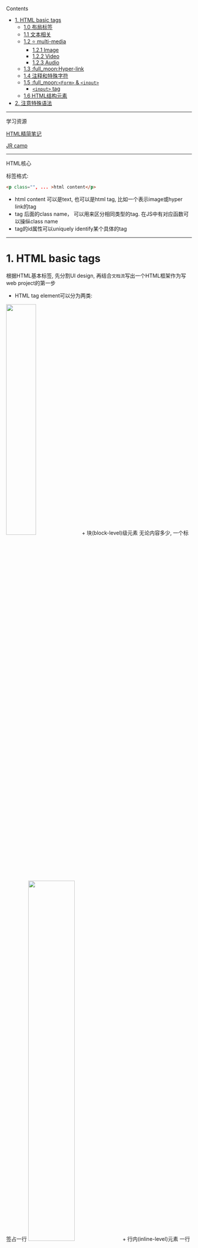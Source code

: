 
Contents

- [1. HTML basic tags](#1-html-basic-tags)
  - [1.0 布局标签](#10-布局标签)
  - [1.1 文本相关](#11-文本相关)
  - [1.2 :star: multi-media](#12-star-multi-media)
    - [1.2.1 Image](#121-image)
    - [1.2.2 Video](#122-video)
    - [1.2.3 Audio](#123-audio)
  - [1.3 :full\_moon:Hyper-link](#13-full_moonhyper-link)
  - [1.4 注释和特殊字符](#14-注释和特殊字符)
  - [1.5 :full\_moon:`<Form>` \&  `<input>`](#15-full_moonform---input)
    - [`<input>` tag](#input-tag)
  - [1.6 HTML结构元素](#16-html结构元素)
- [2. 注意特殊语法](#2-注意特殊语法)

---
学习资源

[HTML精简笔记](https://www.wolai.com/topcoderdoc/qxVBEVDrfSzif4djdw4hGm)

[JR camp](https://github.com/australiaitgroup/full-stack-bootcamp-wiki)

---

HTML核心

标签格式:
```html
<p class="", ... >html content</p> 
```
+ html content 可以是text, 也可以是html tag, 比如一个表示image或hyper link的tag
+ tag 后面的class name， 可以用来区分相同类型的tag. 在JS中有对应函数可以操纵class name
+ tag的id属性可以uniquely identify某个具体的tag
---


# 1. HTML basic tags
根据HTML基本标签, 先分割UI design, 再结合`文档流`写出一个HTML框架作为写web project的第一步
+ HTML tag element可以分为两类:
<img src="./Src/block_inline.png" width=40%>
  + 块(block-level)级元素
  无论内容多少, 一个标签占一行
  <img src="./Src/block_elements.png" width=50%>
  + 行内(inline-level)元素
  一行内可以放多个标签元素
  <img src="./Src/inline-element.png" width=50%>


+ HTML标签本身也可以具有属性, 
如class, id(用来uniquely identify某个标签, 可以是String), name....


## 1.0 布局标签
没有语义, 只是盒子, 用来布局; 

注意不要全都是`<div>`, 要多使用semantic tag, 来增加代码的可读性
+ `<div>`: 一个`<div>`标签占一行; 
+ `<span>`: 一行可以放多个`<span>`标签 

:gem: [div, section, article区别](https://www.jianshu.com/p/b818ceeedd13)


## 1.1 文本相关

+ Heading
        从`<h1>` 到`<h6>` 由大到小有各种不同的 Heading，为页面创造视觉层级效果

+ Paragraph
    + `<p>`里面可以使用`<br/>`换行, `<br/>`是个单标签, 换行两行行间距比较小 
    + 段落与段落会有行间距
+ 水平线标签
`<hr/>`
+ Bold/Italic/Underline/Delete 
使用对应 tag 包住要强调的元素进行加粗或者斜体, 推荐使用更为语义化的标签
  + Bold: `<strong>`, `<b>`
  + Italic: `<em>`, `<i>`
  + Underline:  `<ins>`, `<u>`
  + Delete: `<del>`, `<s>`
+ List 
`<ul>`与`<ol>`下一层都是`<li>`标签, 一个`<li>`标签占一行
`<dl>`标签下是`<dt>`(title)&`<dd>`(description)
  + unorder list
  + order list
  + description list (自定义列表)
[HTML List demo](./HTML_Sample/HTML_LIST.html) (注意其中nested list的写法)
![result](Src/htmlist1.png)

+ table
table head, table row

  HTML `<table>` 快过时了, 因为现在有了新的布局工具

  :gem: [table](./HTML_Sample/HTML_table.html)



## 1.2 :star: multi-media
### 1.2.1 Image
常见的img格式: JPG, 

```HTML
<!--grammer-->
<img src="", alt="", title="", width="", height="">     
```
+ 一般width, height只设置一个(另一个等比例缩放), 设俩容易失真
+ title: 鼠标悬停显示信息

[document: img tag](https://developer.mozilla.org/zh-CN/docs/Web/HTML/Element/img)

```html
<img class="fit-picture"
src="/media/cc0-images/grapefruit-slice-332-332.jpg"
alt="Grapefruit slice atop a pile of other slices">     <!--表示当src unavailable时的代替选项-->
```

### 1.2.2 Video
[document: video tag](https://developer.mozilla.org/zh-CN/docs/Web/HTML/Element/video#attr-controls)
```html
<video controls width="250">

    <source src="/media/cc0-videos/flower.webm"
            type="video/webm">

    <source src="/media/cc0-videos/flower.mp4"
            type="video/mp4">

    Download the
    <a href="/media/cc0-videos/flower.webm">WEBM</a>
    or
    <a href="/media/cc0-videos/flower.mp4">MP4</a>
    video.
</video>
```


### 1.2.3 Audio
[document: audio tag](https://developer.mozilla.org/zh-CN/docs/Web/HTML/Element/audio)

## 1.3 :full_moon:Hyper-link
语法
```HTML
<a href="path" target="目标窗口位置"> text or image </a>

<a href="https://www.w3schools.com" target="_blank">Visit W3Schools.com!</a>
```

可实现:
+ 页面跳转 
  + 用target属性定义是在self打开新页面还是另开一个blank page打开新页面
+ 页内跳转(锚链接)
  + 采用id + href="#..."来链接页内跳转标签
    ```html
    <h5 id="is_specified">this is h5</h5>

    <a hrerf="#id_specified">this is a hyperlink</a>
    ```
  + 无跳转: href = "#" 
+ 功能性链接
  + Email
  + QQ
  + MSN... 

:gem: [hyperlink](./HTML_Sample/HTML_hyperlink.html)

## 1.4 注释和特殊字符
+ 空格： &nbsp
+ 大于号: &gt
+ 小于号: &lt
+ 引号: &quot
+ 版权符号: &copy

:gem: [特殊字符](./HTML_Sample/HTML_Special_String.html)

## 1.5 :full_moon:`<Form>` &  `<input>`
HTML5的重要元素, 用来作为用户输入

主要由`<form>`与内嵌的`<input>`及其它辅助标签组成
```html
<!--method属性:规定如何发送表单数据, 常用值：get  | post -->
<!--action属性: 表示向何处发送表单数据-->
<form  method="get" action="result.html">
   <p>  名字：<input name="name" type="text" >  </p>
   <p>  密码：<input name="pass" type="password" >  </p>
   <p>
      <input type="submit" name="button" value="提交"/>
      <input type="reset" name="reset" value="重填“/> 
   </p>
</form>
```

<img src="./Src/HTML_form1.png" width=50%>


### `<input>` tag

```html
<input  type="text"  name="fname" value="text"/>
```

<img src="./Src/HTML_form_input.png" width = 60%>

+ 单多选
  + type="radio" 为单选, 但要确保input标签的name一致
  + type="checkbox"为多选
+ 按钮
按钮类的input tag中value属性的值会反映在按钮上
  + type="submit"为提交按钮
  + type="button"为普通按钮
  + type="reset"为重置按钮
  + type="file"为上传文件按钮
+ 下拉列表: `<select>` & `<option>`
```HTML
<select name="列表名称" size="行数">
<option value="选项的值" selected="selected">…</option >
<option value="选项的值">…</option >
</select>
```

+ 文本相关
  + `<textarea>`
  ```html
  <textarea  name="showText"  cols="x"  rows="y">文本内容 </textarea  >
  ```
  + 只读和禁用
  ```html
  <input name="name" type="text" value="张三"  readonly>
  <input type="submit "  disabled   value="保存" >
  ```
  + autocomplete (on/off)属性, 
  + placeholder属性
  文本框底部文字, 用来提醒输入
  + required属性
  表明该输入是必须的, 不能为空



:gem: [e.g. HTML form](./HTML_Sample/HTML_form.html)

:gem: [Practice: sign up form](./HTML_Sample/signupForm.html)

这个practice中额外的辅助标签:
+ `<fieldset>`
分块
+ `<legned>`
+ `<label>`
点击label转移到input元素

## 1.6 HTML结构元素

一些常用的语义化(semantic)结构元素:

tag | description
-----|-----
header  | 标题头部区域的内容（用于页面或页面中的一块区域）
footer | 标记脚部区域的内容（用于整个页面或页面的一块区域）
section | Web页面中的一块独立区域
article | 独立的文章内容
aside | 相关内容或应用（常用于侧边栏）
nav | 导航类辅助内容



<img src="./Src/HTML_structural_elements.png" width=60%>


# 2. 注意特殊语法
+ p.active 和p .acitve 的区别 （2h08min-）
前者指p本级有个叫active的class，后者指p下属所有级适用的叫active的class
注解:本级，下属级指代写html时的分属关系，如<p> <em></em>  </p> 中em下属于p
+ Vscode的emmet (快捷指令宏): e.g. 批量写p： p>span.sp-$*6，按tap
